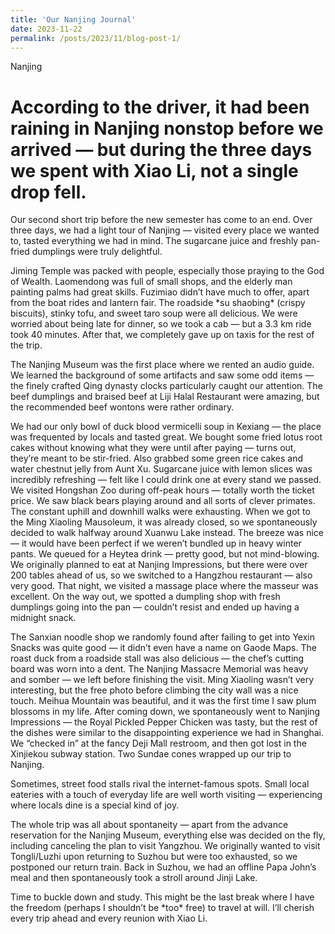 ```yaml
---
title: 'Our Nanjing Journal'
date: 2023-11-22
permalink: /posts/2023/11/blog-post-1/
---
```

Nanjing

According to the driver, it had been raining in Nanjing nonstop before we arrived — but during the three days we spent with Xiao Li, not a single drop fell.
======
<p>Our second short trip before the new semester has come to an end. Over three days, we had a light tour of Nanjing — visited every place we wanted to, tasted everything we had in mind. The sugarcane juice and freshly pan-fried dumplings were truly delightful.</p>  
<p>Jiming Temple was packed with people, especially those praying to the God of Wealth. Laomendong was full of small shops, and the elderly man painting palms had great skills. Fuzimiao didn’t have much to offer, apart from the boat rides and lantern fair. The roadside *su shaobing* (crispy biscuits), stinky tofu, and sweet taro soup were all delicious. We were worried about being late for dinner, so we took a cab — but a 3.3 km ride took 40 minutes. After that, we completely gave up on taxis for the rest of the trip.</p>  
<p>The Nanjing Museum was the first place where we rented an audio guide. We learned the background of some artifacts and saw some odd items — the finely crafted Qing dynasty clocks particularly caught our attention. The beef dumplings and braised beef at Liji Halal Restaurant were amazing, but the recommended beef wontons were rather ordinary.</p>  
<p>We had our only bowl of duck blood vermicelli soup in Kexiang — the place was frequented by locals and tasted great. We bought some fried lotus root cakes without knowing what they were until after paying — turns out, they’re meant to be stir-fried. Also grabbed some green rice cakes and water chestnut jelly from Aunt Xu. Sugarcane juice with lemon slices was incredibly refreshing — felt like I could drink one at every stand we passed. We visited Hongshan Zoo during off-peak hours — totally worth the ticket price. We saw black bears playing around and all sorts of clever primates. The constant uphill and downhill walks were exhausting. When we got to the Ming Xiaoling Mausoleum, it was already closed, so we spontaneously decided to walk halfway around Xuanwu Lake instead. The breeze was nice — it would have been perfect if we weren’t bundled up in heavy winter pants. We queued for a Heytea drink — pretty good, but not mind-blowing. We originally planned to eat at Nanjing Impressions, but there were over 200 tables ahead of us, so we switched to a Hangzhou restaurant — also very good. That night, we visited a massage place where the masseur was excellent. On the way out, we spotted a dumpling shop with fresh dumplings going into the pan — couldn’t resist and ended up having a midnight snack.</p>  
<p>The Sanxian noodle shop we randomly found after failing to get into Yexin Snacks was quite good — it didn’t even have a name on Gaode Maps. The roast duck from a roadside stall was also delicious — the chef’s cutting board was worn into a dent. The Nanjing Massacre Memorial was heavy and somber — we left before finishing the visit. Ming Xiaoling wasn’t very interesting, but the free photo before climbing the city wall was a nice touch. Meihua Mountain was beautiful, and it was the first time I saw plum blossoms in my life. After coming down, we spontaneously went to Nanjing Impressions — the Royal Pickled Pepper Chicken was tasty, but the rest of the dishes were similar to the disappointing experience we had in Shanghai. We “checked in” at the fancy Deji Mall restroom, and then got lost in the Xinjiekou subway station. Two Sundae cones wrapped up our trip to Nanjing.</p>  
<p>Sometimes, street food stalls rival the internet-famous spots. Small local eateries with a touch of everyday life are well worth visiting — experiencing where locals dine is a special kind of joy.</p>  
<p>The whole trip was all about spontaneity — apart from the advance reservation for the Nanjing Museum, everything else was decided on the fly, including canceling the plan to visit Yangzhou. We originally wanted to visit Tongli/Luzhi upon returning to Suzhou but were too exhausted, so we postponed our return train. Back in Suzhou, we had an offline Papa John’s meal and then spontaneously took a stroll around Jinji Lake.</p>  
<p>Time to buckle down and study. This might be the last break where I have the freedom (perhaps I shouldn’t be *too* free) to travel at will. I’ll cherish every trip ahead and every reunion with Xiao Li.</p>
